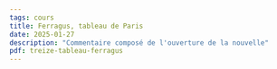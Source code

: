 ```yaml
---
tags: cours
title: Ferragus, tableau de Paris
date: 2025-01-27
description: "Commentaire composé de l'ouverture de la nouvelle"
pdf: treize-tableau-ferragus
---
```

